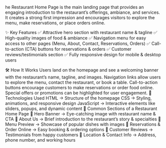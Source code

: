 he Restaurant Home Page is the main landing page that provides an engaging introduction to the restaurant’s offerings, ambiance, and services. It creates a strong first impression and encourages visitors to explore the menu, make reservations, or place orders online.

✨ Key Features
✅ Attractive hero section with restaurant name & tagline
✅ High-quality images of food & ambiance
✅ Navigation menu for easy access to other pages (Menu, About, Contact, Reservations, Orders)
✅ Call-to-action (CTA) buttons for reservations & orders
✅ Customer reviews/testimonials section
✅ Fully responsive design for mobile & desktop users

🛠️ How It Works
Users land on the homepage and see a welcoming banner with the restaurant’s name, tagline, and images.
Navigation links allow users to explore the menu, contact the restaurant, or book a table.
Call-to-action buttons encourage customers to make reservations or order food online.
Special offers or promotions can be highlighted for user engagement.
🎯 Technologies Used
HTML → Structure of the homepage
CSS → Styling, animations, and responsive design
JavaScript → Interactive elements like sliders, popups, and dynamic content
📌 Common Sections of a Restaurant Home Page
🔹 Hero Banner → Eye-catching image with restaurant name & CTA
🔹 About Us → Brief introduction to the restaurant’s story & specialties
🔹 Menu Preview → Showcase of popular dishes with images
🔹 Reservations & Order Online → Easy booking & ordering options
🔹 Customer Reviews → Testimonials from happy customers
🔹 Location & Contact Info → Address, phone number, and working hours

